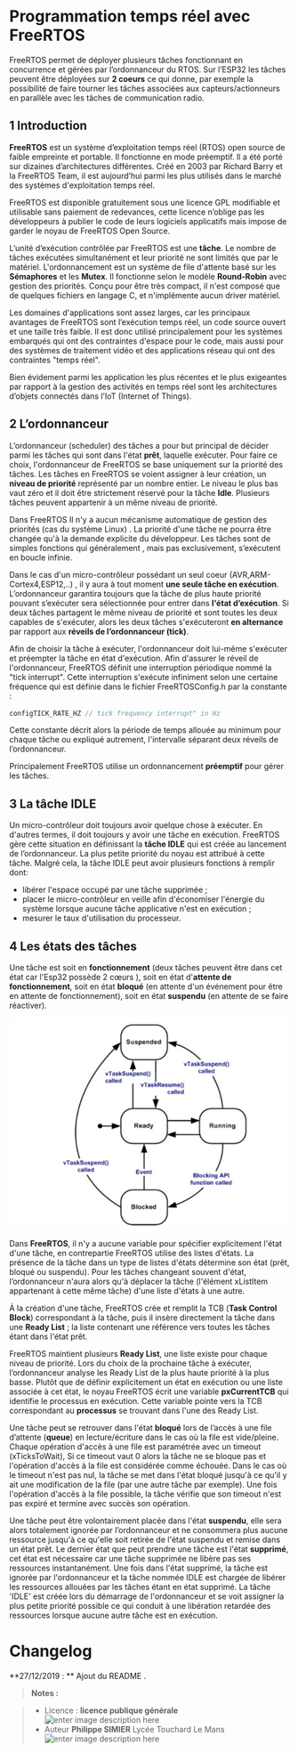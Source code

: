 ﻿# Programmation temps réel avec FreeRTOS 

FreeRTOS permet de déployer plusieurs tâches fonctionnant en concurrence et gérées par l’ordonnanceur du RTOS. Sur l’ESP32 les tâches peuvent être déployées sur **2 coeurs** ce qui donne, par exemple la possibilité de faire tourner les tâches associées aux capteurs/actionneurs en parallèle avec les tâches de communication radio.

## 1 Introduction
**FreeRTOS** est un système d’exploitation temps réel (RTOS) open source de faible empreinte et portable. Il fonctionne en mode préemptif. Il a été porté sur dizaines d’architectures différentes. Créé en 2003 par Richard Barry et la FreeRTOS Team, il est aujourd’hui parmi les plus utilisés dans le marché des systèmes d'exploitation temps réel.

FreeRTOS est disponible gratuitement sous une licence GPL modifiable et utilisable sans paiement de redevances, cette licence n’oblige pas les développeurs à publier le code de leurs logiciels applicatifs mais impose de garder le noyau de FreeRTOS Open Source.

L’unité d’exécution contrôlée par FreeRTOS est une **tâche**. Le nombre de tâches exécutées simultanément et leur priorité ne sont limités que par le matériel.
L'ordonnancement est un système de file d'attente basé sur les **Sémaphores** et les **Mutex**. Il fonctionne selon le modèle **Round-Robin** avec gestion des priorités. Conçu pour être très compact, il n'est composé que de quelques fichiers en langage C, et n'implémente aucun driver matériel.

Les domaines d'applications sont assez larges, car les principaux avantages de FreeRTOS sont l’exécution temps réel, un code source ouvert et une taille très faible. Il est donc utilisé principalement pour les systèmes embarqués qui ont des contraintes d'espace pour le code, mais aussi pour des systèmes de traitement vidéo et des
applications réseau qui ont des contraintes "temps réel".

Bien évidement parmi les application les plus récentes et le plus exigeantes par rapport à la gestion des activités en temps réel sont les architectures d’objets connectés dans l’IoT (Internet of Things).

## 2 L’ordonnanceur
L’ordonnanceur (scheduler) des tâches a pour but principal de décider parmi les tâches qui sont dans l'état **prêt**, laquelle exécuter. Pour faire ce choix, l'ordonnanceur de FreeRTOS se base uniquement sur la priorité des tâches. Les tâches en FreeRTOS se voient assigner à leur création, un **niveau de priorité** représenté par un nombre entier. Le niveau le plus bas vaut zéro et il doit être strictement réservé pour la tâche **Idle**. Plusieurs tâches peuvent appartenir à un même niveau de priorité.

Dans FreeRTOS Il n'y a aucun mécanisme automatique de gestion des priorités (cas du système Linux) . La priorité d'une tâche ne pourra être changée qu'à la demande explicite du développeur. Les tâches sont de simples fonctions qui généralement , mais pas exclusivement, s’exécutent en boucle infinie.

Dans le cas d'un micro-contrôleur possédant un seul coeur (AVR,ARM-Cortex4,ESP12,..) , il y aura à tout moment **une seule tâche en exécution**. L’ordonnanceur garantira toujours que la tâche de plus haute priorité pouvant s’exécuter sera sélectionnée pour entrer dans **l'état d’exécution**. Si deux tâches partagent le même niveau de priorité et sont toutes les deux capables de s'exécuter, alors les deux tâches s'exécuteront **en alternance** par rapport aux **réveils de l’ordonnanceur (tick)**.

Afin de choisir la tâche à exécuter, l'ordonnanceur doit lui-même s'exécuter et préempter la tâche en état d'exécution. Afin d'assurer le réveil de l'ordonnanceur, FreeRTOS définit une interruption périodique nommé la "tick interrupt". Cette interruption s'exécute infiniment selon une certaine fréquence qui est définie dans le fichier FreeRTOSConfig.h par la constante :
```c
configTICK_RATE_HZ // tick frequency interrupt" in Hz
```
Cette constante décrit alors la période de temps allouée au minimum pour chaque tâche ou expliqué autrement, l'intervalle séparant deux réveils de l’ordonnanceur.

Principalement FreeRTOS utilise un ordonnancement **préemptif** pour gérer les tâches.

## 3 La tâche IDLE
Un micro-contrôleur doit toujours avoir quelque chose à exécuter. En d'autres termes, il doit toujours y avoir une tâche en exécution. FreeRTOS gère cette situation en définissant la **tâche IDLE** qui est créée au lancement de l’ordonnanceur. La plus petite priorité du noyau est attribué à cette tâche. Malgré cela, la tâche IDLE peut avoir plusieurs fonctions à remplir dont:

 - libérer l'espace occupé par une tâche supprimée ;
 - placer le micro-contrôleur en veille afin d'économiser l'énergie du système lorsque aucune tâche applicative n'est en exécution ;
 - mesurer le taux d'utilisation du processeur.

## 4 Les états des tâches

Une tâche est soit en **fonctionnement** (deux tâches peuvent être dans cet état car l'Esp32  possède 2 cœurs ), soit en état d'**attente de fonctionnement**, soit en état **bloqué** (en attente d'un événement pour être en attente de fonctionnement), soit en état **suspendu** (en attente de se faire réactiver).

![Etats](/01_FreeRTOS/etat_tache.JPG)

Dans **FreeRTOS**, il n'y a aucune variable pour spécifier explicitement l'état d'une tâche, en contrepartie FreeRTOS utilise des listes d'états. La présence de la tâche dans un type de listes d'états détermine son état (prêt, bloqué ou suspendu). Pour les tâches changeant souvent d'état, l’ordonnanceur n'aura alors qu'à déplacer la tâche (l'élément xListItem appartenant à cette même tâche) d'une liste d'états à une autre.

À la création d'une tâche, FreeRTOS crée et remplit la TCB (**Task Control Block**) correspondant à la tâche, puis il insère directement la tâche dans une **Ready List** ; la liste contenant une référence vers toutes les tâches étant dans l'état prêt.

FreeRTOS maintient plusieurs **Ready List**, une liste existe pour chaque niveau de priorité. Lors du choix de la prochaine tâche à exécuter, l’ordonnanceur analyse les Ready List de la plus haute priorité à la plus basse. Plutôt que de définir explicitement un état en exécution ou une liste associée à cet état, le noyau FreeRTOS écrit une variable **pxCurrentTCB** qui identifie le processus en exécution. Cette variable pointe vers la TCB correspondant au **processus** se trouvant dans l'une des Ready List.

Une tâche peut se retrouver dans l'état **bloqué** lors de l’accès à une file d’attente (**queue**) en lecture/écriture dans le cas où la file est vide/pleine. Chaque opération d'accès à une file est paramétrée avec un timeout (xTicksToWait), Si ce timeout vaut 0 alors la tâche ne se bloque pas et l'opération d'accès à la file est considérée
comme échouée. Dans le cas où le timeout n'est pas nul, la tâche se met dans l'état bloqué jusqu'à ce qu'il y ait une modification de la file (par une autre tâche par exemple). Une fois l'opération d'accès à la file possible, la tâche vérifie que son timeout n'est pas expiré et termine avec succès son opération.

Une tâche peut être volontairement placée dans l'état **suspendu**, elle sera alors totalement ignorée par l’ordonnanceur et ne consommera plus aucune ressource jusqu'à ce qu'elle soit retirée de l'état suspendu et remise dans un état prêt.
Le dernier état que peut prendre une tâche est l'état **supprimé**, cet état est nécessaire car une tâche supprimée ne libère pas ses ressources instantanément. Une fois dans l'état supprimé, la tâche est ignorée par l'ordonnanceur et la tâche nommée IDLE est chargée de libérer les ressources allouées par les tâches étant en état supprimé.
La tâche 'IDLE' est créée lors du démarrage de l'ordonnanceur et se voit assigner la plus petite priorité possible ce qui conduit à une libération retardée des ressources lorsque aucune autre tâche est en exécution.

# Changelog

**27/12/2019 : ** Ajout du README . 

> **Notes :**


> - Licence : **licence publique générale** ![enter image description here](https://img.shields.io/badge/licence-GPL-green.svg)
> - Auteur **Philippe SIMIER** Lycée Touchard Le Mans
>  ![enter image description here](https://img.shields.io/badge/built-passing-green.svg)
<!-- TOOLBOX 

Génération des badges : https://shields.io/
Génération de ce fichier : https://stackedit.io/editor#


